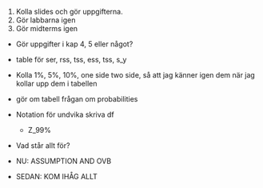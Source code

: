 1. Kolla slides och gör uppgifterna.
2. Gör labbarna igen
3. Gör midterms igen


* Gör uppgifter i kap 4, 5 eller något?

* table för ser, rss, tss, ess, tss, s_y

* Kolla 1%, 5%, 10%, one side two side, så att jag känner igen dem när jag kollar upp dem i tabellen


* gör om tabell frågan om probabilities

* Notation för undvika skriva df 
  * Z_99%

* Vad står allt för?

* NU: ASSUMPTION AND OVB
* SEDAN: KOM IHÅG ALLT